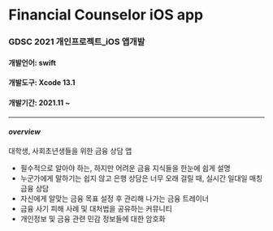# Financial Counselor iOS app

### GDSC 2021 개인프로젝트_iOS 앱개발
#### 개발언어: swift
#### 개발도구: Xcode 13.1
#### 개발기간: 2021.11 ~
* * *
#### *overview*
대학생, 사회초년생들을 위한 금융 상담 앱
- 필수적으로 알아야 하는, 하지만 어려운 금융 지식들을 한눈에 쉽게 설명
- 누군가에게 말하기는 쉽지 않고 은행 상담은 너무 오래 걸릴 때, 실시간 일대일 매칭 금융 상담
- 자신에게 알맞는 금융 목표 설정 후 관리해 나가는 금융 트레이너
- 금융 사기 피해 사례 및 대처법을 공유하는 커뮤니티 
- 개인정보 및 금융 관련 민감 정보들에 대한 암호화

